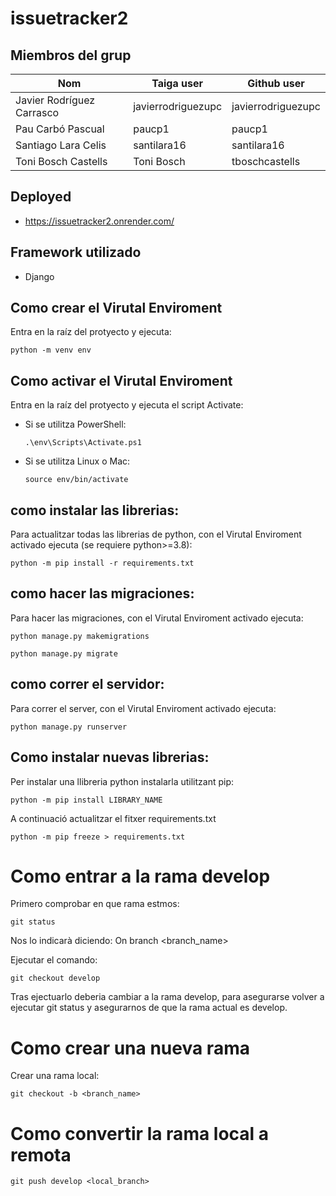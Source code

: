 # issuetracker2

## Miembros del grup
|Nom                          |Taiga user         |Github user        |
| -------------               | -------------     | -------------     |
| Javier Rodríguez Carrasco   |javierrodriguezupc |javierrodriguezupc |
| Pau Carbó Pascual           |paucp1             |paucp1             |
| Santiago Lara Celis         |santilara16        |santilara16        |
| Toni Bosch Castells         |Toni Bosch         |tboschcastells     |         

## Deployed
- https://issuetracker2.onrender.com/

## Framework utilizado
- Django


## Como crear el Virutal Enviroment
Entra en la raíz del protyecto y ejecuta:
  ```
  python -m venv env
  ```

## Como activar el Virutal Enviroment
  Entra en la raíz del protyecto y ejecuta el script Activate:
- Si se utilitza PowerShell:
  ```
  .\env\Scripts\Activate.ps1
  ```
- Si se utilitza Linux o Mac:
  ```
  source env/bin/activate
  ```

## como instalar las librerias:
Para actualitzar todas las librerias de python, con el Virutal Enviroment activado ejecuta (se requiere python>=3.8):
```
python -m pip install -r requirements.txt
```

## como hacer las migraciones:
Para hacer las migraciones, con el Virutal Enviroment activado ejecuta:
```
python manage.py makemigrations
```
```
python manage.py migrate
```

## como correr el servidor:
Para correr el server, con el Virutal Enviroment activado ejecuta:
```
python manage.py runserver
```

## Como instalar nuevas librerias:
Per instalar una llibreria python instalarla utilitzant pip:
```
python -m pip install LIBRARY_NAME
```
A continuació actualitzar el fitxer requirements.txt
```
python -m pip freeze > requirements.txt
```

# Como entrar a la rama develop
Primero comprobar en que rama estmos:
```
git status 
```
Nos lo indicarà diciendo: On branch <branch_name>

Ejecutar el comando:
```
git checkout develop 
```
Tras ejectuarlo deberia cambiar a la rama develop, para asegurarse volver a ejecutar git status y 
asegurarnos de que la rama actual es develop.

# Como crear una nueva rama
Crear una rama local:
```
git checkout -b <branch_name>
```
# Como convertir la rama local a remota
```
git push develop <local_branch>
```
